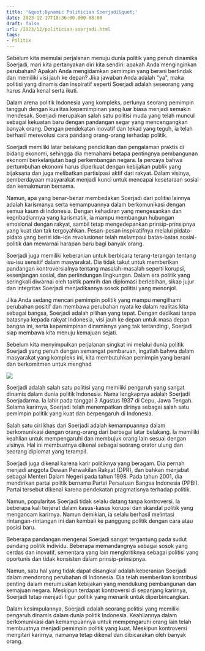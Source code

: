 ```yaml
---
title: '&quot;Dynamic Politician Soerjadi&quot;'
date: 2023-12-17T18:36:00.000-08:00
draft: false
url: /2023/12/politician-soerjadi.html
tags: 
- Politik
---
```


  

Sebelum kita memulai perjalanan menuju dunia politik yang penuh dinamika Soerjadi, mari kita pertanyakan diri kita sendiri: apakah Anda menginginkan perubahan? Apakah Anda mengidamkan pemimpin yang berani bertindak dan memiliki visi jauh ke depan? Jika jawaban Anda adalah "ya", maka politisi yang dinamis dan inspiratif seperti Soerjadi adalah seseorang yang harus Anda kenal serta ikuti.

  

Dalam arena politik Indonesia yang kompleks, perlunya seorang pemimpin tangguh dengan kualitas kepemimpinan yang luar biasa menjadi semakin mendesak. Soerjadi merupakan salah satu politisi muda yang telah muncul sebagai kekuatan baru dengan pandangan segar yang mencengangkan banyak orang. Dengan pendekatan inovatif dan tekad yang teguh, ia telah berhasil merevolusi cara pandang orang-orang terhadap politik.

  

Soerjadi memiliki latar belakang pendidikan dan pengalaman praktis di bidang ekonomi, sehingga dia memahami betapa pentingnya pembangunan ekonomi berkelanjutan bagi perkembangan negara. Ia percaya bahwa pertumbuhan ekonomi harus diperkuat dengan kebijakan publik yang bijaksana dan juga melibatkan partisipasi aktif dari rakyat. Dalam visinya, pemberdayaan masyarakat menjadi kunci untuk mencapai kesetaraan sosial dan kemakmuran bersama.

  

Namun, apa yang benar-benar membedakan Soerjadi dari politisi lainnya adalah karismanya serta kemampuannya dalam berkomunikasi dengan semua kaum di Indonesia. Dengan kehadiran yang mengesankan dan kepribadiannya yang karismatik, ia mampu membangun hubungan emosional dengan rakyat, sambil tetap mengedepankan prinsip-prinsipnya yang kuat dan tak tergoyahkan. Pesan-pesan inspiratifnya melalui pidato-pidato yang berisi ide-ide revolusioner telah melampaui batas-batas sosial-politik dan mewarnai harapan baru bagi banyak orang.

  

Soerjadi juga memiliki keberanian untuk berbicara terang-terangan tentang isu-isu sensitif dalam masyarakat. Dia tidak takut untuk memberikan pandangan kontroversialnya tentang masalah-masalah seperti korupsi, kesenjangan sosial, dan perlindungan lingkungan. Dalam era politik yang seringkali diwarnai oleh taktik pamrih dan diplomasi berlebihan, sikap jujur ​​dan integritas Soerjadi menjadikannya sosok politisi yang menonjol.

  

Jika Anda sedang mencari pemimpin politik yang mampu mengilhami perubahan positif dan membawa perubahan nyata ke dalam realitas kita sebagai bangsa, Soerjadi adalah pilihan yang tepat. Dengan dedikasi tanpa batasnya kepada rakyat Indonesia, visi jauh ke depan untuk masa depan bangsa ini, serta kepemimpinan dinamisnya yang tak tertandingi, Soerjadi siap membawa kita menuju kemajuan sejati.

  

Sebelum kita menyimpulkan perjalanan singkat ini melalui dunia politik Soerjadi yang penuh dengan semangat pembaruan, ingatlah bahwa dalam masyarakat yang kompleks ini, kita membutuhkan pemimpin yang berani dan berkomitmen untuk menghad

  

![](https://www.rtlnieuws.nl/sites/default/files/content/images/rtllnlegacy/2018/d3/1510573504_169GAST-WIBISOERJADI-(BP_29859082).jpg)

  

Soerjadi adalah salah satu politisi yang memiliki pengaruh yang sangat dinamis dalam dunia politik Indonesia. Nama lengkapnya adalah Soerjadi Soerjadarma. Ia lahir pada tanggal 3 Agustus 1937 di Cepu, Jawa Tengah. Selama karirnya, Soerjadi telah menempatkan dirinya sebagai salah satu pemimpin politik yang kuat dan berpengaruh di Indonesia.

  

Salah satu ciri khas dari Soerjadi adalah kemampuannya dalam berkomunikasi dengan orang-orang dari berbagai latar belakang. Ia memiliki keahlian untuk mempengaruhi dan membujuk orang lain sesuai dengan visinya. Hal ini membuatnya dikenal sebagai seorang orator ulung dan seorang diplomat yang terampil.

  

Soerjadi juga dikenal karena karir politiknya yang beragam. Dia pernah menjadi anggota Dewan Perwakilan Rakyat (DPR), dan bahkan menjabat sebagai Menteri Dalam Negeri pada tahun 1998. Pada tahun 2001, dia mendirikan partai politik bernama Partai Persatuan Bangsa Indonesia (PPBI). Partai tersebut dikenal karena pendekatan pragmatisnya terhadap politik.

  

Namun, popularitas Soerjadi tidak selalu datang tanpa kontroversi. Ia beberapa kali terjerat dalam kasus-kasus korupsi dan skandal politik yang mengancam karirnya. Namun demikian, ia selalu berhasil melintasi rintangan-rintangan ini dan kembali ke panggung politik dengan cara atau posisi baru.

  

Beberapa pandangan mengenai Soerjadi sangat tergantung pada sudut pandang politik individu. Beberapa memandangnya sebagai sosok yang cerdas dan inovatif, sementara yang lain mengkritiknya sebagai politisi yang oportunis dan tidak konsisten dalam prinsip-prinsipnya.

  

Namun, satu hal yang tidak dapat disangkal adalah keberanian Soerjadi dalam mendorong perubahan di Indonesia. Dia telah memberikan kontribusi penting dalam merumuskan kebijakan yang mendukung pembangunan dan kemajuan negara. Meskipun terdapat kontroversi di sepanjang karirnya, Soerjadi tetap menjadi figur politik yang menarik untuk diperbincangkan.

  

Dalam kesimpulannya, Soerjadi adalah seorang politisi yang memiliki pengaruh dinamis dalam dunia politik Indonesia. Keahliannya dalam berkomunikasi dan kemampuannya untuk mempengaruhi orang lain telah membuatnya menjadi pemimpin politik yang kuat. Meskipun kontroversi mengitari karirnya, namanya tetap dikenal dan dibicarakan oleh banyak orang.